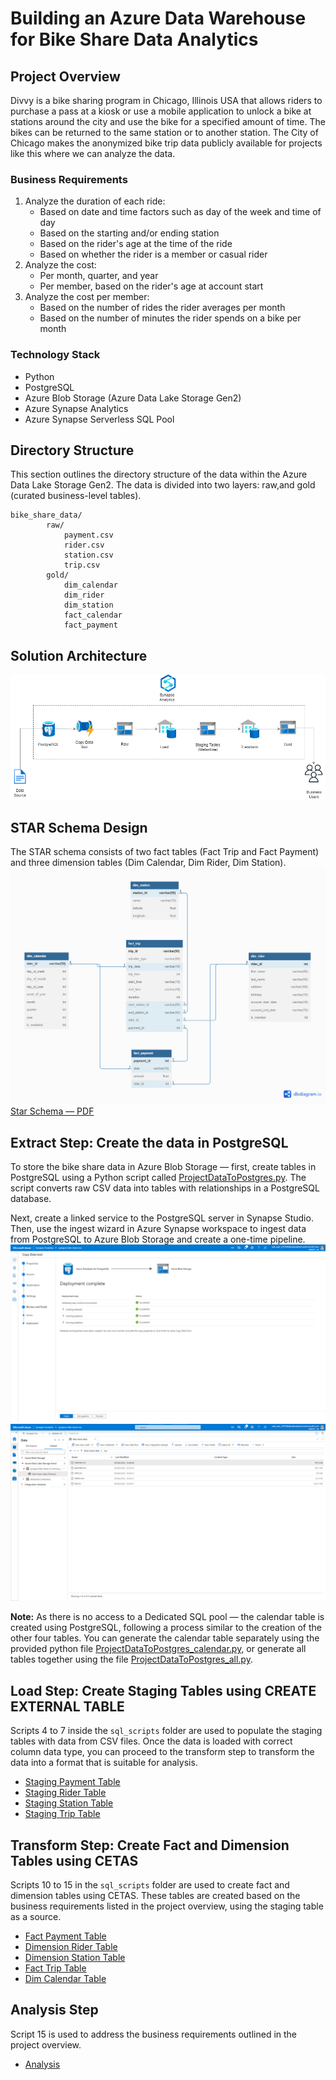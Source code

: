 # Building an Azure Data Warehouse for Bike Share Data Analytics

## Project Overview
Divvy is a bike sharing program in Chicago, Illinois USA that allows riders to purchase a pass at a kiosk or use a mobile application to unlock a bike at stations around the city and use the bike for a specified amount of time. The bikes can be returned to the same station or to another station. The City of Chicago makes the anonymized bike trip data publicly available for projects like this where we can analyze the data.

### Business Requirements
1. Analyze the duration of each ride:
    - Based on date and time factors such as day of the week and time of day
    - Based on the starting and/or ending station
    - Based on the rider's age at the time of the ride
    - Based on whether the rider is a member or casual rider
2. Analyze the cost:
    - Per month, quarter, and year
    - Per member, based on the rider's age at account start
3. Analyze the cost per member:
    - Based on the number of rides the rider averages per month
    - Based on the number of minutes the rider spends on a bike per month

### Technology Stack
- Python
- PostgreSQL
- Azure Blob Storage (Azure Data Lake Storage Gen2)
- Azure Synapse Analytics
- Azure Synapse Serverless SQL Pool

## Directory Structure
This section outlines the directory structure of the data within the Azure Data Lake Storage Gen2. The data is divided into two layers: raw,and gold (curated business-level tables). 
```
bike_share_data/
        raw/
            payment.csv
            rider.csv
            station.csv
            trip.csv
        gold/
            dim_calendar
            dim_rider
            dim_station
            fact_calendar
            fact_payment
```
## Solution Architecture
![Solution Architecture](images/solution-architecture.png)

## STAR Schema Design
The STAR schema consists of two fact tables (Fact Trip and Fact Payment) and three dimension tables (Dim Calendar, Dim Rider, Dim Station). 
![Star Schema](images/star_schema_fabian.png)
[Star Schema &mdash; PDF](https://github.com/fabiansum/bike-share-analytics-data-warehouse/blob/main/pdf/star_schema_fabian.pdf)


## Extract Step: Create the data in PostgreSQL
To store the bike share data in Azure Blob Storage &mdash; first, create tables in PostgreSQL using a Python script called [ProjectDataToPostgres.py](https://github.com/fabiansum/bike-share-analytics-data-warehouse/blob/main/ProjectDataToPostgres.py). The script converts raw CSV data into tables with relationships in a PostgreSQL database.

Next, create a linked service to the PostgreSQL server in Synapse Studio. Then, use the ingest wizard in Azure Synapse workspace to ingest data from PostgreSQL to Azure Blob Storage and create a one-time pipeline.
![Copy Data Tool](images/extract-step-8.png)
![Files inside the Azure Blob storage](images/extract-step-10.png)

**Note:**
As there is no access to a Dedicated SQL pool &mdash; the calendar table is created using PostgreSQL, following a process similar to the creation of the other four tables. You can generate the calendar table separately using the provided python file [ProjectDataToPostgres_calendar.py](https://github.com/fabiansum/bike-share-analytics-data-warehouse/blob/main/ProjectDataToPostgres_calendar.py), or generate all tables together using the file [ProjectDataToPostgres_all.py](https://github.com/fabiansum/bike-share-analytics-data-warehouse/blob/main/ProjectDataToPostgres_all.py).



## Load Step: Create Staging Tables using CREATE EXTERNAL TABLE
Scripts 4 to 7 inside the `sql_scripts` folder are used to populate the staging tables with data from CSV files. Once the data is loaded with correct column data type, you can proceed to the transform step to transform the data into a format that is suitable for analysis.
- [Staging Payment Table](https://github.com/fabiansum/bike-share-analytics-data-warehouse/blob/main/sql_scripts/4_create_external_table_staging_payment.sql)
- [Staging Rider Table](https://github.com/fabiansum/bike-share-analytics-data-warehouse/blob/main/sql_scripts/5_create_external_table_staging_rider.sql)
- [Staging Station Table](https://github.com/fabiansum/bike-share-analytics-data-warehouse/blob/main/sql_scripts/6_create_external_table_staging_station.sql)
- [Staging Trip Table](https://github.com/fabiansum/bike-share-analytics-data-warehouse/blob/main/sql_scripts/7_create_external_table_staging_trip.sql)


## Transform Step: Create Fact and Dimension Tables using CETAS
Scripts 10 to 15 in the `sql_scripts` folder are used to create fact and dimension tables using CETAS. These tables are created based on the business requirements listed in the project overview, using the staging table as a source.
- [Fact Payment Table](https://github.com/fabiansum/bike-share-analytics-data-warehouse/blob/sql_scripts/10_create_fact_payment.sql)
- [Dimension Rider Table](https://github.com/fabiansum/bike-share-analytics-data-warehouse/blob/main/sql_scripts/11_create_dim_rider.sql)
- [Dimension Station Table](https://github.com/fabiansum/bike-share-analytics-data-warehouse/blob/main/sql_scripts/12_create_dim_station.sql)
- [Fact Trip Table](https://github.com/fabiansum/bike-share-analytics-data-warehouse/blob/main/sql_scripts/13_create_fact_trip.sql)
- [Dim Calendar Table](https://github.com/fabiansum/bike-share-analytics-data-warehouse/blob/main/sql_scripts/14_create_dim_calendar.sql)

## Analysis Step
Script 15 is used to address the business requirements outlined in the project overview.
- [Analysis](https://github.com/fabiansum/bike-share-analytics-data-warehouse/blob/main/sql_scripts/15_analysis.sql)


